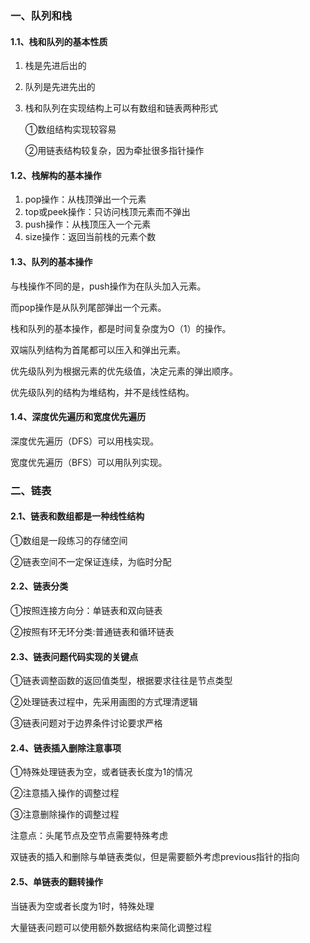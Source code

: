 ### 一、队列和栈

#### 1.1、栈和队列的基本性质

1. 栈是先进后出的

2. 队列是先进先出的

3. 栈和队列在实现结构上可以有数组和链表两种形式

   ①数组结构实现较容易

   ②用链表结构较复杂，因为牵扯很多指针操作

#### 1.2、栈解构的基本操作

1. pop操作：从栈顶弹出一个元素
2. top或peek操作：只访问栈顶元素而不弹出
3. push操作：从栈顶压入一个元素
4. size操作：返回当前栈的元素个数

#### 1.3、队列的基本操作

与栈操作不同的是，push操作为在队头加入元素。

而pop操作是从队列尾部弹出一个元素。

栈和队列的基本操作，都是时间复杂度为O（1）的操作。

双端队列结构为首尾都可以压入和弹出元素。

优先级队列为根据元素的优先级值，决定元素的弹出顺序。

优先级队列的结构为堆结构，并不是线性结构。

#### 1.4、深度优先遍历和宽度优先遍历

深度优先遍历（DFS）可以用栈实现。

宽度优先遍历（BFS）可以用队列实现。

### 二、链表

#### 2.1、链表和数组都是一种线性结构

①数组是一段练习的存储空间

②链表空间不一定保证连续，为临时分配

#### 2.2、链表分类

①按照连接方向分：单链表和双向链表

②按照有环无环分类:普通链表和循环链表

#### 2.3、链表问题代码实现的关键点

①链表调整函数的返回值类型，根据要求往往是节点类型

②处理链表过程中，先采用画图的方式理清逻辑

③链表问题对于边界条件讨论要求严格

#### 2.4、链表插入删除注意事项

①特殊处理链表为空，或者链表长度为1的情况

②注意插入操作的调整过程

③注意删除操作的调整过程

注意点：头尾节点及空节点需要特殊考虑

双链表的插入和删除与单链表类似，但是需要额外考虑previous指针的指向

#### 2.5、单链表的翻转操作

当链表为空或者长度为1时，特殊处理

大量链表问题可以使用额外数据结构来简化调整过程



### 











